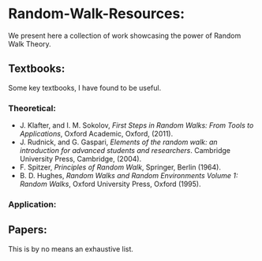# Random-Walk-Resources:
We present here a collection of work showcasing the power of Random Walk Theory.

## Textbooks:
Some key textbooks, I have found to be useful.
### Theoretical:
+ J. Klafter, and I. M. Sokolov, *First Steps in Random Walks: From Tools to Applications*, Oxford Academic, Oxford, (2011).
+ J. Rudnick, and G. Gaspari, *Elements of the random walk: an introduction for advanced students and researchers*. Cambridge University Press, Cambridge, (2004).
+ F. Spitzer, *Principles of Random Walk*, Springer, Berlin (1964).
+ B. D. Hughes, *Random Walks and Random Environments Volume 1: Random Walks*, Oxford University Press, Oxford (1995).
### Application:

## Papers: 
This is by no means an exhaustive list.


